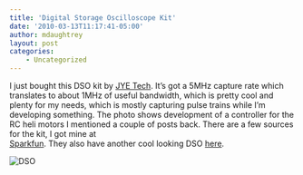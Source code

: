 ```yaml
---
title: 'Digital Storage Oscilloscope Kit'
date: '2010-03-13T11:17:41-05:00'
author: mdaughtrey
layout: post
categories:
    - Uncategorized
---
```


I just bought this DSO kit by [JYE Tech](http://jyetech.com). It’s got a 5MHz capture rate which translates to about 1MHz of useful bandwidth, which is pretty cool and plenty for my needs, which is mostly capturing pulse trains while I’m developing something. The photo shows development of a controller for the RC heli motors I mentioned a couple of posts back. There are a few sources for the kit, I got mine at  
[Sparkfun](http://www.sparkfun.com/commerce/product_info.php?products_id=9484). They also have another cool looking DSO [here](http://www.sparkfun.com/commerce/product_info.php?products_id=9625).

![DSO](/assets/uploads/2010/03/dso.jpg)
